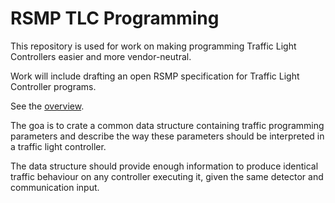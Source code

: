# RSMP TLC Programming

This repository is used for work on making programming Traffic Light Controllers easier and more vendor-neutral.

Work will include drafting an open RSMP specification for Traffic Light Controller programs.

See the [overview](overview.md).

The goa is to crate a common data structure containing traffic programming parameters and
describe the way these parameters should be interpreted in a traffic light controller.

The data structure should provide enough information to produce identical traffic behaviour on any controller executing it,
given the same detector and communication input.
